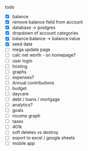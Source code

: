 todo

- [x] balance
- [x] remove balance field from account
- [x] database -> postgres
- [x] dropdown of account categories
- [x] balance:balance -> balance:value
- [x] seed data
- [ ] mega update page
- [ ] calc net worth - on homepage?
- [ ] user login
- [ ] hosting
- [ ] graphs
- [ ] expenses?
- [ ] Annual contributions
- [ ] budget
- [ ] daycare
- [ ] debt / loans / mortgage
- [ ] analytics?
- [ ] goals
- [ ] income graph
- [ ] taxes
- [ ] 401k
- [ ] soft deletes vs destroy
- [ ] export to excel / google sheets
- [ ] mobile app
